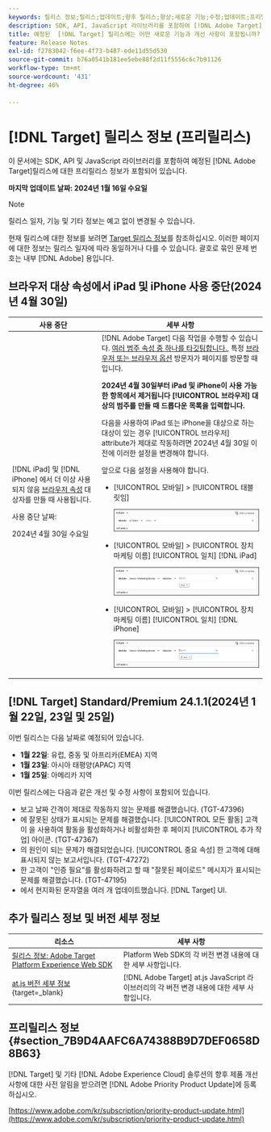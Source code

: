 ```yaml
---
keywords: 릴리스 정보;릴리스;업데이트;향후 릴리스;향상;새로운 기능;수정;업데이트;프리릴리스
description: SDK, API, JavaScript 라이브러리를 포함하여 [!DNL Adobe Target]의 예정된 릴리스에 포함된 새로운 기능 및 개선, 수정 사항에 대해 알아봅니다.
title: 예정된  [!DNL Target] 릴리스에는 어떤 새로운 기능과 개선 사항이 포함됩니까?
feature: Release Notes
exl-id: f2783042-f6ee-4f73-b487-ede11d55d530
source-git-commit: b76a0541b181ee5ebe88f2d11f5556c6c7b91126
workflow-type: tm+mt
source-wordcount: '431'
ht-degree: 46%

---
```


# [!DNL Target] 릴리스 정보 (프리릴리스)

이 문서에는 SDK, API 및 JavaScript 라이브러리를 포함하여 예정된 [!DNL Adobe Target]릴리스에 대한 프리릴리스 정보가 포함되어 있습니다.

**마지막 업데이트 날짜: 2024년 1월 16일 수요일**

>[!NOTE]
>
>릴리스 일자, 기능 및 기타 정보는 예고 없이 변경될 수 있습니다.
>
>현재 릴리스에 대한 정보를 보려면 [Target 릴리스 정보](release-notes.md)를 참조하십시오. 이러한 페이지에 대한 정보는 릴리스 일자에 따라 동일하거나 다를 수 있습니다. 괄호로 묶인 문제 번호는 내부 [!DNL Adobe] 용입니다.

## 브라우저 대상 속성에서 iPad 및 iPhone 사용 중단(2024년 4월 30일)

| 사용 중단 | 세부 사항 |
|--- |--- |
| [!DNL iPad] 및 [!DNL iPhone] 에서 더 이상 사용되지 않음 [브라우저 속성](/help/main/c-target/c-audiences/c-target-rules/browser.md) 대상자를 만들 때 사용됩니다.<p>사용 중단 날짜:<P>2024년 4월 30일 수요일 | [!DNL Adobe Target] 다음 작업을 수행할 수 있습니다. [여러 범주 속성 중 하나를 타깃팅합니다.](/help/main/c-target/c-audiences/c-target-rules/target-rules.md), 특정 [브라우저 또는 브라우저 옵션](/help/main/c-target/c-audiences/c-target-rules/browser.md) 방문자가 페이지를 방문할 때입니다.<P><B>2024년 4월 30일부터 iPad 및 iPhone이 사용 가능한 항목에서 제거됩니다 [!UICONTROL 브라우저] 대상의 범주를 만들 때 드롭다운 목록을 입력합니다.</b><P>다음을 사용하여 iPad 또는 iPhone을 대상으로 하는 대상이 있는 경우 [!UICONTROL 브라우저] attribute가 제대로 작동하려면 2024년 4월 30일 이전에 이러한 설정을 변경해야 합니다.<P>앞으로 다음 설정을 사용해야 합니다.<ul><li>[!UICONTROL 모바일] > [!UICONTROL 태블릿임]<P>![모바일은 태블릿입니다](/help/main/r-release-notes/assets/is-tablet.png)</li><li>[!UICONTROL 모바일] > [!UICONTROL 장치 마케팅 이름] [!UICONTROL 일치] [!DNL iPad]<P>![iPad](/help/main/r-release-notes/assets/ipad.png)</li><li>[!UICONTROL 모바일] > [!UICONTROL 장치 마케팅 이름] [!UICONTROL 일치] [!DNL iPhone]<p>![iPhone](/help/main/r-release-notes/assets/iphone.png)</li></ul> |

## [!DNL Target] Standard/Premium 24.1.1(2024년 1월 22일, 23일 및 25일)

이번 릴리스는 다음 날짜로 예정되어 있습니다.

* **1월 22일**: 유럽, 중동 및 아프리카(EMEA) 지역
* **1월 23일**: 아시아 태평양(APAC) 지역
* **1월 25일**: 아메리카 지역

이번 릴리스에는 다음과 같은 개선 및 수정 사항이 포함되어 있습니다.

* 보고 날짜 간격이 제대로 작동하지 않는 문제를 해결했습니다. (TGT-47396)
* 에 잘못된 상태가 표시되는 문제를 해결했습니다. [!UICONTROL 모든 활동] 고객이 을 사용하여 활동을 활성화하거나 비활성화한 후 페이지 [!UICONTROL 추가 작업] 아이콘. (TGT-47367)
* 의 원인이 되는 문제가 해결되었습니다. [!UICONTROL 중요 속성] 한 고객에 대해 표시되지 않는 보고서입니다. (TGT-47272)
* 한 고객이 &quot;인증 필요&quot;를 활성화하려고 할 때 &quot;잘못된 페이로드&quot; 메시지가 표시되는 문제를 해결했습니다. (TGT-47195)
* 에서 현지화된 문자열을 여러 개 업데이트했습니다. [!DNL Target] UI.

## 추가 릴리스 정보 및 버전 세부 정보

| 리소스 | 세부 사항 |
|--- |--- |
| [릴리스 정보: Adobe Target Platform Experience Web SDK](https://experienceleague.adobe.com/docs/experience-platform/edge/release-notes.html?lang=ko-KR) | Platform Web SDK의 각 버전 변경 내용에 대한 세부 사항입니다. |
| [at.js 버전 세부 정보](https://experienceleague.corp.adobe.com/docs/target-dev/developer/client-side/at-js-implementation/target-atjs-versions.html){target=_blank} | [!DNL Adobe Target] at.js JavaScript 라이브러리의 각 버전 변경 내용에 대한 세부 사항입니다. |

## 프리릴리스 정보 {#section_7B9D4AAFC6A74388B9D7DEF0658D8B63}

[!DNL Target] 및 기타 [!DNL Adobe Experience Cloud] 솔루션의 향후 제품 개선 사항에 대한 사전 알림을 받으려면 [!DNL Adobe Priority Product Update]에 등록하십시오.

[https://www.adobe.com/kr/subscription/priority-product-update.html](https://www.adobe.com/kr/subscription/priority-product-update.html)
